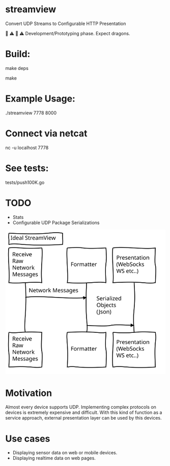 # streamview
Convert UDP Streams to Configurable HTTP Presentation

:construction: :warning:	 :construction: :warning: Development/Prototyping phase. Expect dragons.

# Build:
  make deps
  
  make

# Example Usage:
./streamview 7778 8000

# Connect via netcat

nc -u localhost 7778

# See tests:
tests/push100K.go

# TODO

* Stats
* Configurable UDP Package Serializations

![(LITL)](diagram.svg)

# Motivation

Almost every device supports UDP.  Implementing complex protocols on devices is extremely expensive and difficult.  With this kind of function as a service approach, external presentation layer can be used by this devices. 

# Use cases
* Displaying sensor data on web or mobile devices.
* Displaying realtime data on web pages.

